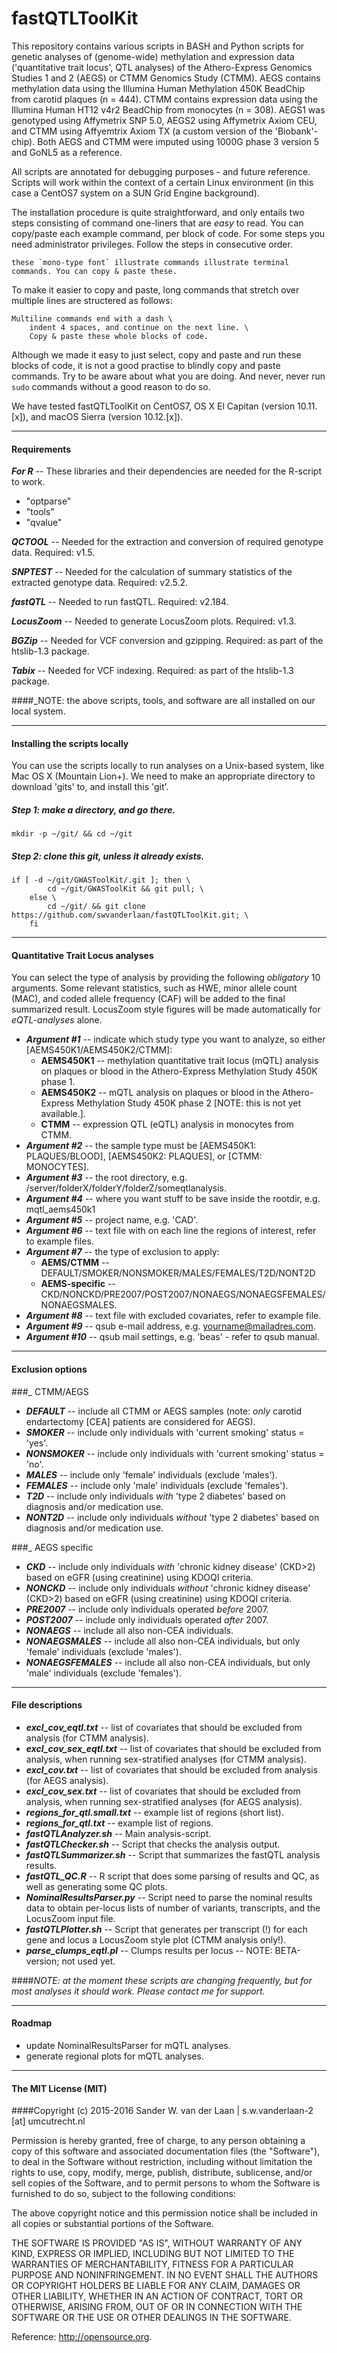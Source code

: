 fastQTLToolKit
============
This repository contains various scripts in BASH and Python scripts for genetic analyses of (genome-wide) methylation and expression data ('quantitative trait locus', QTL analyses) of the Athero-Express Genomics Studies 1 and 2 (AEGS) or CTMM Genomics Study (CTMM). AEGS contains methylation data using the Illumina Human Methylation 450K BeadChip from carotid plaques (n = 444). CTMM contains expression data using the Illumina Human HT12 v4r2 BeadChip from monocytes (n = 308). AEGS1 was genotyped using Affymetrix SNP 5.0, AEGS2 using Affymetrix Axiom CEU, and CTMM using Affyemtrix Axiom TX (a custom version of the 'Biobank'-chip). Both AEGS and CTMM were imputed using 1000G phase 3 version 5 and GoNL5 as a reference.

All scripts are annotated for debugging purposes - and future reference. Scripts will work within the context of a certain Linux environment (in this case a CentOS7 system on a SUN Grid Engine background). 

The installation procedure is quite straightforward, and only entails two steps consisting of command one-liners that are *easy* to read. You can copy/paste each example command, per block of code. For some steps you need administrator privileges. Follow the steps in consecutive order.

```
these `mono-type font` illustrate commands illustrate terminal commands. You can copy & paste these.
```

To make it easier to copy and paste, long commands that stretch over multiple lines are structered as follows:

```
Multiline commands end with a dash \
	indent 4 spaces, and continue on the next line. \
	Copy & paste these whole blocks of code.
```

Although we made it easy to just select, copy and paste and run these blocks of code, it is not a good practise to blindly copy and paste commands. Try to be aware about what you are doing. And never, never run `sudo` commands without a good reason to do so. 

We have tested fastQTLToolKit on CentOS7, OS X El Capitan (version 10.11.[x]), and macOS Sierra (version 10.12.[x]). 

--------------

#### Requirements

***For R*** -- These libraries and their dependencies are needed for the R-script to work.
- "optparse"
- "tools"
- "qvalue"

***QCTOOL*** -- Needed for the extraction and conversion of required genotype data. Required: v1.5.

***SNPTEST*** -- Needed for the calculation of summary statistics of the extracted genotype data. Required: v2.5.2.

***fastQTL*** -- Needed to run fastQTL. Required: v2.184.

***LocusZoom*** -- Needed to generate LocusZoom plots. Required: v1.3.

***BGZip*** -- Needed for VCF conversion and gzipping. Required: as part of the htslib-1.3 package.

***Tabix*** -- Needed for VCF indexing. Required: as part of the htslib-1.3 package.

####_NOTE: the above scripts, tools, and software are all installed on our local system.

--------------

#### Installing the scripts locally

You can use the scripts locally to run analyses on a Unix-based system, like Mac OS X (Mountain Lion+). We need to make an appropriate directory to download 'gits' to, and install this 'git'.

##### Step 1: make a directory, and go there.

```
mkdir -p ~/git/ && cd ~/git
```

##### Step 2: clone this git, unless it already exists.

```
if [ -d ~/git/GWASToolKit/.git ]; then \
		cd ~/git/GWASToolKit && git pull; \
	else \
		cd ~/git/ && git clone https://github.com/swvanderlaan/fastQTLToolKit.git; \
	fi
```


--------------

#### Quantitative Trait Locus analyses 
You can select the type of analysis by providing the following _obligatory_ 10 arguments. Some relevant statistics, such as HWE, minor allele count (MAC), and coded allele frequency (CAF) will be added to the final summarized result. LocusZoom style figures will be made automatically for _eQTL-analyses_ alone. 


* ***Argument #1*** -- indicate which study type you want to analyze, so either [AEMS450K1/AEMS450K2/CTMM]:
	- ****AEMS450K1**** -- methylation quantitative trait locus (mQTL) analysis on plaques or blood in the Athero-Express Methylation Study 450K phase 1.
	- ****AEMS450K2**** -- mQTL analysis on plaques or blood in the Athero-Express Methylation Study 450K phase 2 [NOTE: this is not yet available.].
	- ****CTMM**** -- expression QTL (eQTL) analysis in monocytes from CTMM.
* ***Argument #2*** -- the sample type must be [AEMS450K1: PLAQUES/BLOOD], [AEMS450K2: PLAQUES], or [CTMM: MONOCYTES].
* ***Argument #3*** -- the root directory, e.g. /server/folderX/folderY/folderZ/someqtlanalysis.
* ***Argument #4*** -- where you want stuff to be save inside the rootdir,  e.g. mqtl_aems450k1
* ***Argument #5*** -- project name, e.g. 'CAD'.
* ***Argument #6*** -- text file with on each line the regions of interest, refer to example files.
* ***Argument #7*** -- the type of exclusion to apply:
	- ****AEMS/CTMM**** -- DEFAULT/SMOKER/NONSMOKER/MALES/FEMALES/T2D/NONT2D
	- ****AEMS-specific**** -- CKD/NONCKD/PRE2007/POST2007/NONAEGS/NONAEGSFEMALES/NONAEGSMALES.
* ***Argument #8*** -- text file with excluded covariates, refer to example file.
* ***Argument #9*** -- qsub e-mail address, e.g. yourname@mailadres.com.
* ***Argument #10*** -- qsub mail settings, e.g. 'beas' - refer to qsub manual.

--------------

#### Exclusion options
###_ CTMM/AEGS

- ***DEFAULT*** -- include all CTMM or AEGS samples (note: _only_ carotid endartectomy [CEA] patients are considered for AEGS).
- ***SMOKER*** -- include only individuals with 'current smoking' status = 'yes'.
- ***NONSMOKER*** -- include only individuals with 'current smoking' status = 'no'.
- ***MALES*** -- include only 'female' individuals (exclude 'males').
- ***FEMALES*** -- include only 'male' individuals (exclude 'females').
- ***T2D*** -- include only individuals _with_ 'type 2 diabetes' based on diagnosis and/or medication use.
- ***NONT2D*** -- include only individuals _without_ 'type 2 diabetes' based on diagnosis and/or medication use.

###_ AEGS specific
- ***CKD*** -- include only individuals _with_ 'chronic kidney disease' (CKD>2) based on eGFR (using creatinine) using KDOQI criteria.
- ***NONCKD*** -- include only individuals _without_ 'chronic kidney disease' (CKD>2) based on eGFR (using creatinine) using KDOQI criteria.
- ***PRE2007*** -- include only individuals operated _before_ 2007.
- ***POST2007*** -- include only individuals operated _after_ 2007.
- ***NONAEGS*** -- include all also non-CEA individuals.
- ***NONAEGSMALES*** -- include all also non-CEA individuals, but only 'female' individuals (exclude 'males').
- ***NONAEGSFEMALES*** -- include all also non-CEA individuals, but only 'male' individuals (exclude 'females').

--------------

#### File descriptions

- ***excl_cov_eqtl.txt*** -- list of covariates that should be excluded from analysis (for CTMM analysis).
- ***excl_cov_sex_eqtl.txt*** -- list of covariates that should be excluded from analysis, when running sex-stratified analyses (for CTMM analysis).
- ***excl_cov.txt*** -- list of covariates that should be excluded from analysis (for AEGS analysis).
- ***excl_cov_sex.txt*** -- list of covariates that should be excluded from analysis, when running sex-stratified analyses (for AEGS analysis).
- ***regions_for_qtl.small.txt*** -- example list of regions (short list).
- ***regions_for_qtl.txt*** -- example list of regions.
- ***fastQTLAnalyzer.sh*** -- Main analysis-script.
- ***fastQTLChecker.sh*** -- Script that checks the analysis output.
- ***fastQTLSummarizer.sh*** -- Script that summarizes the fastQTL analysis results.
- ***fastQTL_QC.R*** -- R script that does some parsing of results and QC, as well as generating some QC plots.
- ***NominalResultsParser.py*** -- Script need to parse the nominal results data to obtain per-locus lists of number of variants, transcripts, and the LocusZoom input file.
- ***fastQTLPlotter.sh*** -- Script that generates per transcript (!) for each gene and locus a LocusZoom style plot (CTMM analysis only!).
- ***parse_clumps_eqtl.pl*** -- Clumps results per locus -- NOTE: BETA-version; not used yet.


####_NOTE: at the moment these scripts are changing frequently, but for most analyses it should work. Please contact me for support._

--------------

#### Roadmap

- update NominalResultsParser for mQTL analyses.
- generate regional plots for mQTL analyses.

--------------

#### The MIT License (MIT)
####Copyright (c) 2015-2016 Sander W. van der Laan | s.w.vanderlaan-2 [at] umcutrecht.nl

Permission is hereby granted, free of charge, to any person obtaining a copy of this software and associated documentation files (the "Software"), to deal in the Software without restriction, including without limitation the rights to use, copy, modify, merge, publish, distribute, sublicense, and/or sell copies of the Software, and to permit persons to whom the Software is furnished to do so, subject to the following conditions:   

The above copyright notice and this permission notice shall be included in all copies or substantial portions of the Software.

THE SOFTWARE IS PROVIDED "AS IS", WITHOUT WARRANTY OF ANY KIND, EXPRESS OR IMPLIED, INCLUDING BUT NOT LIMITED TO THE WARRANTIES OF MERCHANTABILITY, FITNESS FOR A PARTICULAR PURPOSE AND NONINFRINGEMENT. IN NO EVENT SHALL THE AUTHORS OR COPYRIGHT HOLDERS BE LIABLE FOR ANY CLAIM, DAMAGES OR OTHER LIABILITY, WHETHER IN AN ACTION OF CONTRACT, TORT OR OTHERWISE, ARISING FROM, OUT OF OR IN CONNECTION WITH THE SOFTWARE OR THE USE OR OTHER DEALINGS IN THE SOFTWARE.

Reference: http://opensource.org.
